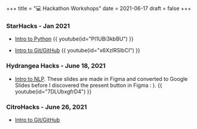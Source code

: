 +++
title = "💻 Hackathon Workshops"
date = 2021-06-17
draft = false
+++

### StarHacks - Jan 2021

- [Intro to Python](https://docs.google.com/presentation/d/1OSzLNZKXhTTMFPj_6b_e1IlqDr6DIt3mJU_ShCAg6x8/edit?usp=sharing)
{{ youtube(id="PI1UBi3kbBU") }}

- [Intro to Git/GitHub](https://docs.google.com/presentation/d/1xVRuH7d_RnAxXF4DuahZ-9Wp66EoII5UDYWd1pphB3c/edit?usp=sharing)
{{ youtube(id="x6XzlRSlbCI") }}


### Hydrangea Hacks - June 18, 2021
- [Intro to NLP](https://drive.google.com/file/d/1H8rc_Us8eUtKgTj0vioQTNy-GXjf8ZPt/view?usp=sharing). These slides are made in Figma and converted to Google Slides before I discovered the present button in Figma : ).
{{ youtube(id="7DLUbxgfrD4") }}


### CitroHacks - June 26, 2021
- [Intro to Git/GitHub](https://www.figma.com/proto/QwLUq2jdFJ0kisBOxh0RNM/Intro-to-Git-and-Github-Copy?node-id=72%3A4&scaling=contain&page-id=0%3A1) 
